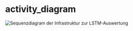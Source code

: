 # activity_diagram

![Sequenzdiagram der Infrastruktur zur LSTM-Auswertung](https://github.com/[juho3110]/[activity_diagram]/blob/[main]/finished_activity_diagram.drawio.png)

